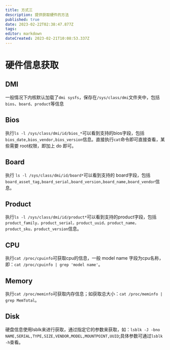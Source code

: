 ```yaml
---
title: 方式三
description: 提供获取硬件的方法
published: true
date: 2023-02-22T02:38:47.877Z
tags: 
editor: markdown
dateCreated: 2023-02-21T10:08:53.337Z
---
```


# 硬件信息获取
## DMI
一般情况下内核默认加载了`dmi sysfs`，保存在`/sys/class/dmi`文件夹中，包括`bios`、`board`、`product`等信息

## Bios
执行`ls -l /sys/class/dmi/id/bios_*`可以看到支持的bios字段，包括`bios_date,bios_vendor,bios_version`信息。直接执行`cat`命令即可直接查看，某些需要 root权限，即加上 do 即可。

## Board
执行 `ls -l /sys/class/dmi/id/board*`可以看到支持的 board字段，包括`board_asset_tag,board_serial,board_version,board_name,board_vendor`信息。

## Product
执行`ls -l /sys/class/dmi/id/product*`可以看到支持的product字段，包括`product_family，product_serial，product_uuid，product_name，product_sku，product_version`信息。

## CPU
执行`cat /proc/cpuinfo`可获取cpu的信息，一般 model name 字段为cpu名称，即：`cat /proc/cpuinfo | grep 'model name'`。

## Memory
执行`cat /proc/meminfo`可获取内存信息；如获取总大小：`cat /proc/meminfo | grep MemTotal`。

## Disk
硬盘信息使用lsblk来进行获取，通过指定它的参数来获取，如：`lsblk -J -bno NAME,SERIAL,TYPE,SIZE,VENDOR,MODEL,MOUNTPOINT,UUID`;具体参数可通过`lsblk -h`查看。